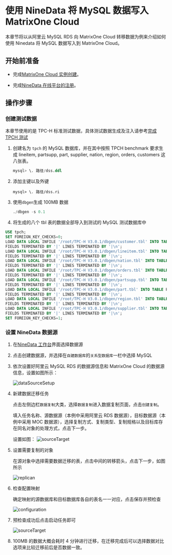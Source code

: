 # 使用 NineData 将 MySQL 数据写入 MatrixOne Cloud

本章节将以从阿里云 MySQL RDS 向 MatrixOne Cloud 转移数据为例来介绍如何使用 Ninedata 将 MySQL 数据写入到 MatrixOne Cloud。

## 开始前准备

- 完成[MatrixOne Cloud 实例创建](../Get-Started/quickstart.md)。
  
- 完成[NineData 在线平台的注册](https://console.ninedata.cloud/user/register)。

## 操作步骤

### 创建测试数据

本章节使用的是 TPC-H 标准测试数据，具体测试数据生成及注入请参考[完成 TPCH 测试](https://docs.matrixorigin.cn/v24.2.0.0/MatrixOne/Test/performance-testing/TPCH-test-with-matrixone/)

1. 创建名为 `tpch` 的 MySQL 数据库，并在其中按照 TPCH benchmark 要求生成 lineitem, partsupp, part, supplier, nation, region, orders, customers 这八张表。

    ```sql
    mysql> \. 路径/dss.ddl
    ```

2. 添加主键以及外键

    ```shell
    mysql> \. 路径/dss.ri
    ```

3. 使用`dbgen`生成 100MB 数据

    ```sql
    ./dbgen -s 0.1
    ```

4. 将生成的八个 tbl 表的数据全部导入到测试的 MySQL 测试数据库中

  ```sql
  USE tpch;
  SET FOREIGN_KEY_CHECKS=0;
  LOAD DATA LOCAL INFILE '/root/TPC-H V3.0.1/dbgen/customer.tbl' INTO TABLE CUSTOMER
  FIELDS TERMINATED BY '|' LINES TERMINATED BY '|\n';
  LOAD DATA LOCAL INFILE '/root/TPC-H V3.0.1/dbgen/lineitem.tbl' INTO TABLE LINEITEM
  FIELDS TERMINATED BY '|' LINES TERMINATED BY '|\n';
  LOAD DATA LOCAL INFILE '/root/TPC-H V3.0.1/dbgen/nation.tbl' INTO TABLE NATION
  FIELDS TERMINATED BY '|' LINES TERMINATED BY '|\n';
  LOAD DATA LOCAL INFILE '/root/TPC-H V3.0.1/dbgen/orders.tbl' INTO TABLE ORDERS
  FIELDS TERMINATED BY '|' LINES TERMINATED BY '|\n';
  LOAD DATA LOCAL INFILE '/root/TPC-H V3.0.1/dbgen/partsupp.tbl' INTO TABLE PARTSUPP
  FIELDS TERMINATED BY '|' LINES TERMINATED BY '|\n';
  LOAD DATA LOCAL INFILE '/root/TPC-H V3.0.1/dbgen/part.tbl' INTO TABLE PART
  FIELDS TERMINATED BY '|' LINES TERMINATED BY '|\n';
  LOAD DATA LOCAL INFILE '/root/TPC-H V3.0.1/dbgen/region.tbl' INTO TABLE REGION
  FIELDS TERMINATED BY '|' LINES TERMINATED BY '|\n';
  LOAD DATA LOCAL INFILE '/root/TPC-H V3.0.1/dbgen/supplier.tbl' INTO TABLE SUPPLIER
  FIELDS TERMINATED BY '|' LINES TERMINATED BY '|\n';
  SET FOREIGN_KEY_CHECKS=1;
  ```

### 设置 NineData 数据源

1. 在[NineData 工作台](https://console.ninedata.cloud/home/main)界面选择数据源

2. 点击创建数据源，并选择在`自建数据库`的`关系型数据库`一栏中选择 MySQL

3. 依次设置好阿里云 MySQL RDS 的数据源信息和 MatrixOne Cloud 的数据源信息，设置如图所示：

   ![dataSourceSetup](https://community-shared-data-1308875761.cos.ap-beijing.myqcloud.com/artwork/mocdocs/import/ninedata/dataSourceSetup.png)

4. 新建数据迁移任务

      点击左侧边栏`数据复制`大类，选择`数据复制`进入数据复制页面，点击`创建复制`。

      填入任务名称、源数据源（本例中采用阿里云 RDS 数据源），目标数据源（本例中采用 MOC 数据源），选择复制方式、复制类型、复制规格以及目标库存在同名对象的处理方式，点击下一步。

      设置如图：
      ![sourceTarget](https://community-shared-data-1308875761.cos.ap-beijing.myqcloud.com/artwork/mocdocs/import/ninedata/sourceTarget.png)

5. 设置需要复制的对象

      在源对象中选择需要数据迁移的表，点击中间的转移箭头，点击下一步，如图所示

      ![replican](https://community-shared-data-1308875761.cos.ap-beijing.myqcloud.com/artwork/mocdocs/import/ninedata/replican.png)

6. 检查配置映射

      确定映射的源数据库和目标数据库各自的表名一一对应，点击保存并预检查

      ![configuration](https://community-shared-data-1308875761.cos.ap-beijing.myqcloud.com/artwork/mocdocs/import/ninedata/configuration.png)

7. 预检查成功后点击启动任务即可

      ![sourceTarget](https://community-shared-data-1308875761.cos.ap-beijing.myqcloud.com/artwork/mocdocs/import/ninedata/sourceTarget.png)

8. 100MB 的数据大概会耗时 4 分钟进行迁移，在迁移完成后可以选择数据对比选项来比较迁移前后是否数据一致。